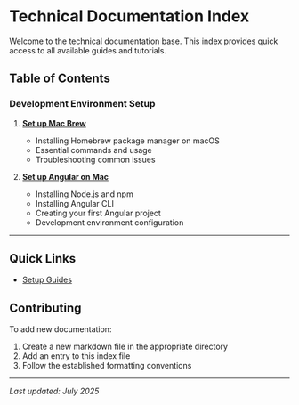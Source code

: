 # Technical Documentation Index

Welcome to the technical documentation base. This index provides quick access to all available guides and tutorials.

## Table of Contents

### Development Environment Setup

1. **[Set up Mac Brew](./setup-mac-brew.md)**
   - Installing Homebrew package manager on macOS
   - Essential commands and usage
   - Troubleshooting common issues

2. **[Set up Angular on Mac](./setup-angular-mac.md)**
   - Installing Node.js and npm
   - Installing Angular CLI
   - Creating your first Angular project
   - Development environment configuration

---

## Quick Links

- [Setup Guides](#development-environment-setup)

## Contributing

To add new documentation:
1. Create a new markdown file in the appropriate directory
2. Add an entry to this index file
3. Follow the established formatting conventions

---

*Last updated: July 2025*
